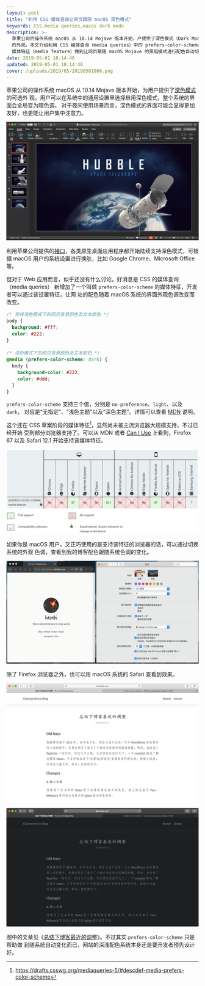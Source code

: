 ```yaml
---
layout: post
title: "利用 CSS 媒体查询让网页跟随 macOS 深色模式"
keywords: CSS,media queries,macos dark mode
description: >-
  苹果公司的操作系统 macOS 从 10.14 Mojave 版本开始，户提供了深色模式（Dark Mode）
  的外观。本文介绍利用 CSS 媒体查询（media queries）中的 prefers-color-scheme
  媒体特征（media feature）做到让网页跟随 macOS Mojave 的黑暗模式进行配色自动切换。
date: 2019-05-01 18:14:40
updated: 2019-05-01 18:14:40
cover: /uploads/2019/05/20190501006.png
---
```


苹果公司的操作系统 macOS 从 10.14 Mojave 版本开始，为用户提供了[深色模式]的可选外
观。用户可以在系统中的通用设置里选择启用深色模式，整个系统的界面会全局变为暗色调。
对于夜间使用场景而言，深色模式的界面可能会显得更加友好，也更能让用户集中注意力。

<!-- more -->

![Office 365 Dark Mode (Twitter @derek_snook)](/uploads/2019/05/20190501001.png)

利用苹果公司提供的[接口]，各类原生桌面应用程序都开始陆续支持深色模式，可根据 macOS
用户的系统设置进行换肤，比如 Google Chrome、Microsoft Office 等。

但对于 Web 应用而言，似乎还没有什么讨论。好消息是 CSS 的媒体查询（media queries）
新增加了一个叫做 `prefers-color-scheme` 的媒体特征，开发者可以通过该设置特征，让网
站的配色随着 macOS 系统的界面外观色调改变而改变。

```css
/* 常规浅色模式下的网页背景颜色及文本颜色 */
body {
  background: #fff;
  color: #222;
}

/* 深色模式下的网页背景颜色及文本颜色 */
@media (prefers-color-scheme: dark) {
  body {
    background-color: #222;
    color: #ddd;
  }
}
```

`prefers-color-scheme` 支持三个值，分别是 `no-preference`、`light`、以及 `dark`，
对应是“无指定”、“浅色主题”以及“深色主题”。详情可以查看 [MDN] 说明。

这个还在 CSS 草案阶段的媒体特征[^1]，显然尚未被主流浏览器大规模支持，不过已经开始
受到部分浏览器支持了。可以从 MDN 或者 [Can I Use] 上看到，Firefox 67 以及 Safari
12.1 开始支持该媒体特征。

![`prefers-color-scheme` 兼容性](/uploads/2019/05/20190501002.png)

如果你是 macOS 用户，又正巧使用的是支持该特征的浏览器的话，可以通过切换系统的外观
色调，查看到我的博客配色跟随系统色调的变化。

![配色跟随系统色调切换而变化](/uploads/2019/05/20190501003.gif)

除了 Firefox 浏览器之外，也可以用 macOS 系统的 Safari 查看到效果。

![浅色](/uploads/2019/05/20190501004.png)

![深色](/uploads/2019/05/20190501005.png)

图中的文章见《[总结下博客最近的调整]》。不过其实 `prefers-color-scheme` 只是帮助做
到随系统自动变化而已，网站的深浅配色系统本身还是要开发者预先设计好。

[^1]: https://drafts.csswg.org/mediaqueries-5/#descdef-media-prefers-color-scheme

[深色模式]: https://www.apple.com/cn/macos/mojave/
[接口]: https://developer.apple.com/documentation/appkit/supporting_dark_mode_in_your_interface
[MDN]: https://developer.mozilla.org/zh-CN/docs/Web/CSS/@media/prefers-color-scheme
[Can I Use]: https://caniuse.com/#search=prefers-color-scheme
[总结下博客最近的调整]: /blog/2019/04/recent-changes-of-my-site
